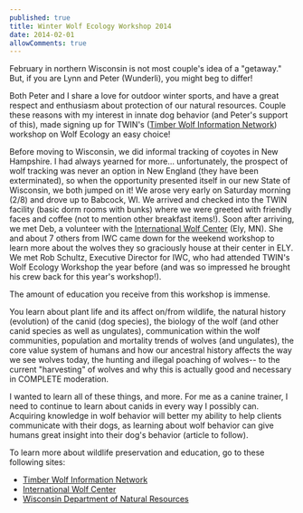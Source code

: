 ```yaml
---
published: true
title: Winter Wolf Ecology Workshop 2014
date: 2014-02-01
allowComments: true
---
```


February in northern Wisconsin is not most couple's idea of a "getaway." But, if you are Lynn and Peter (Wunderli), you might beg to differ!

Both Peter and I share a love for outdoor winter sports, and have a great respect and enthusiasm about protection of our natural resources. Couple these reasons with my interest in innate dog behavior (and Peter's support of this), made signing up for TWIN's ([Timber Wolf Information Network](http://www.timberwolfinformation.org)) workshop on Wolf Ecology an easy choice!

Before moving to Wisconsin, we did informal tracking of coyotes in New Hampshire. I had always yearned for more... unfortunately, the prospect of wolf tracking was never an option in New England (they have been exterminated), so when the opportunity presented itself in our new State of Wisconsin, we both jumped on it! We arose very early on Saturday morning (2/8) and drove up to Babcock, WI. We arrived and checked into the TWIN facility (basic dorm rooms with bunks) where we were greeted with friendly faces and coffee (not to mention other breakfast items!). Soon after arriving, we met Deb, a volunteer with the [International Wolf Center](http://www.wolf.org) (Ely, MN). She and about 7 others from IWC came down for the weekend workshop to learn more about the wolves they so graciously house at their center in ELY. We met Rob Schultz, Executive Director for IWC, who had attended TWIN's Wolf Ecology Workshop the year before (and was so impressed he brought his crew back for this year's workshop!).

The amount of education you receive from this workshop is immense.

You learn about plant life and its affect on/from wildlife, the natural history (evolution) of the canid (dog species), the biology of the wolf (and other canid species as well as ungulates), communication within the wolf communities, population and mortality trends of wolves (and ungulates), the core value system of humans and how our ancestral history affects the way we see wolves today, the hunting and illegal poaching of wolves-- to the current "harvesting" of wolves and why this is actually good and necessary in COMPLETE moderation.

I wanted to learn all of these things, and more. For me as a canine trainer, I need to continue to learn about canids in every way I possibly can. Acquiring knowledge in wolf behavior will better my ability to help clients communicate with their dogs, as learning about wolf behavior can give humans great insight into their dog's behavior (article to follow).

To learn more about wildlife preservation and education, go to these following sites:

- [Timber Wolf Information Network](http://www.timberwolfinformation.org)
- [International Wolf Center](http://www.wolf.org)
- [Wisconsin Department of Natural Resources](http://dnr.wi.gov)
